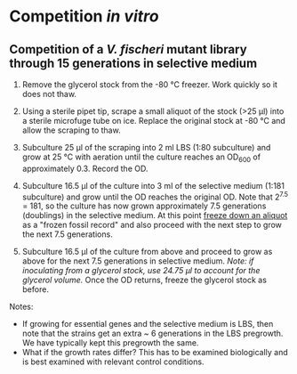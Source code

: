 # Competition *in vitro*

## Competition of a *V. fischeri* mutant library through 15 generations in selective medium

1. Remove the glycerol stock from the -80 °C freezer. Work quickly so it does not thaw.

1. Using a sterile pipet tip, scrape a small aliquot of the stock (>25 μl) into a sterile microfuge tube on ice. Replace the original stock at -80 °C and allow the scraping to thaw.

1. Subculture 25 μl of the scraping into 2 ml LBS (1:80 subculture) and grow at 25 °C with aeration until the culture reaches an OD<sub>600</sub> of approximately 0.3. Record the OD.

1. Subculture 16.5 μl of the culture into 3 ml of the selective medium (1:181 subculture) and grow until the OD reaches the original OD. Note that 2<sup>7.5</sup> = 181, so the culture has now grown approximately 7.5 generations (doublings) in the selective medium. At this point [freeze down an aliquot](files/glycerol-stocks.md) as a "frozen fossil record" and also proceed with the next step to grow the next 7.5 generations.

1. Subculture 16.5 μl of the culture from above and proceed to grow as above for the next 7.5 generations in selective medium. *Note: if inoculating from a glycerol stock, use 24.75 μl to account for the glycerol volume.* Once the OD returns, freeze the glycerol stock as before.

Notes:
- If growing for essential genes and the selective medium is LBS, then note that the strains get an extra ~ 6 generations in the LBS pregrowth. We have typically kept this pregrowth the same.
- What if the growth rates differ? This has to be examined biologically and is best examined with relevant control conditions.
